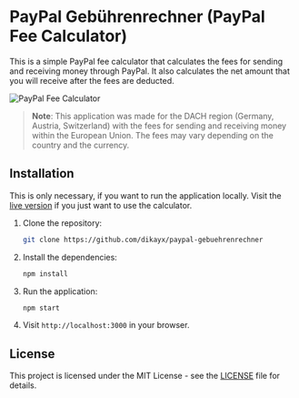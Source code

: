 # PayPal Gebührenrechner (PayPal Fee Calculator)

This is a simple PayPal fee calculator that calculates the fees for sending and receiving money through PayPal. It also calculates the net amount that you will receive after the fees are deducted.

![PayPal Fee Calculator](screenshot.jpg)

> **Note**: This application was made for the DACH region (Germany, Austria, Switzerland) with the fees for sending and receiving money within the European Union. The fees may vary depending on the country and the currency.

## Installation

This is only necessary, if you want to run the application locally. Visit the [live version](https://dikayx.github.io/paypal-gebuehrenrechner) if you just want to use the calculator.

1. Clone the repository:

    ```bash
    git clone https://github.com/dikayx/paypal-gebuehrenrechner
    ```

2. Install the dependencies:

    ```bash
    npm install
    ```

3. Run the application:

    ```bash
    npm start
    ```

4. Visit `http://localhost:3000` in your browser.

## License

This project is licensed under the MIT License - see the [LICENSE](LICENSE) file for details.
